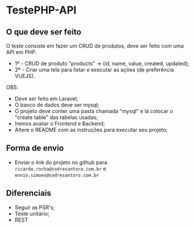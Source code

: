 # TestePHP-API

## O que deve ser feito

O teste consiste em fazer um CRUD de produtos, deve ser feito com uma API em PHP.

- 1º - CRUD de produto "products" -> (id, name, value, created, updated);
- 2º - Criar uma tela para listar e executar as ações (de preferência VUEJS).

OBS:
- Deve ser feito em Laravel;
- O banco de dados deve ser mysql;
- O projeto deve conter uma pasta chamada "mysql" e lá colocar o "create table" das tabelas usadas;
- Iremos avaliar o Frontend e Backend;
- Altere o README com as instruções para executar seu projeto;

## Forma de envio

- Enviar o link do projeto no github para `ricardo.rocha@sodresantoro.com.br` e `ennio.simoes@sodresantoro.com.br` 

## Diferenciais
- Seguir as PSR's;
- Teste unitário;
- REST

